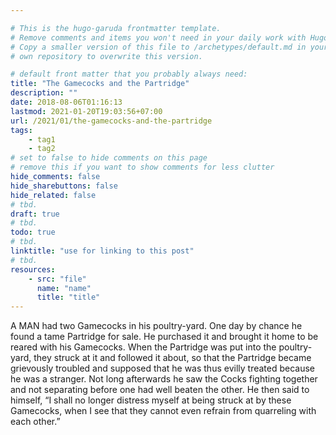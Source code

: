 ```yaml
---

# This is the hugo-garuda frontmatter template.
# Remove comments and items you won't need in your daily work with Hugo.
# Copy a smaller version of this file to /archetypes/default.md in your
# own repository to overwrite this version.

# default front matter that you probably always need:
title: "The Gamecocks and the Partridge"
description: ""
date: 2018-08-06T01:16:13
lastmod: 2021-01-20T19:03:56+07:00
url: /2021/01/the-gamecocks-and-the-partridge
tags:
    - tag1
    - tag2
# set to false to hide comments on this page
# remove this if you want to show comments for less clutter
hide_comments: false
hide_sharebuttons: false
hide_related: false
# tbd.
draft: true
# tbd.
todo: true
# tbd.
linktitle: "use for linking to this post"
# tbd.
resources:
    - src: "file"
      name: "name"
      title: "title"
---
```

A MAN had two Gamecocks in his poultry-yard. One day by chance he found a tame Partridge for sale. He purchased it and brought it home to be reared with his Gamecocks. When the Partridge was put into the poultry-yard, they struck at it and followed it about, so that the Partridge became grievously troubled and supposed that he was thus evilly treated because he was a stranger. Not long afterwards he saw the Cocks fighting together and not separating before one had well beaten the other. He then said to himself, “I shall no longer distress myself at being struck at by these Gamecocks, when I see that they cannot even refrain from quarreling with each other.”


